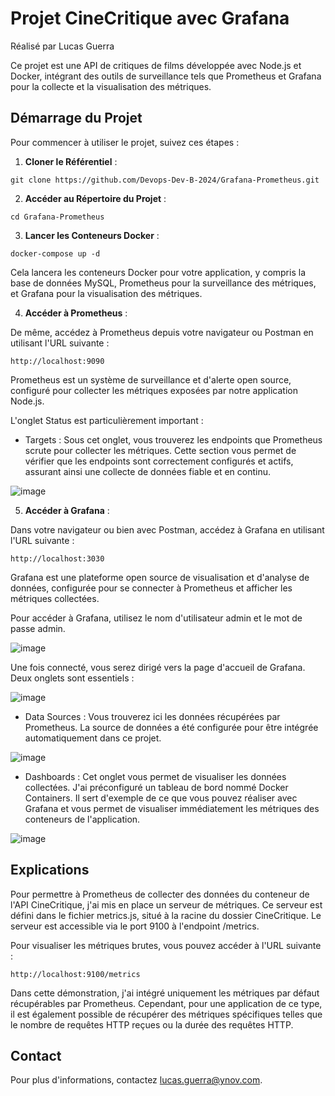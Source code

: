 # Projet CineCritique avec Grafana
Réalisé par Lucas Guerra

Ce projet est une API de critiques de films développée avec Node.js et Docker, intégrant des outils de surveillance tels que Prometheus et Grafana pour la collecte et la visualisation des métriques.

## Démarrage du Projet

Pour commencer à utiliser le projet, suivez ces étapes :

1. **Cloner le Référentiel** :

```
git clone https://github.com/Devops-Dev-B-2024/Grafana-Prometheus.git
```

2. **Accéder au Répertoire du Projet** :

```
cd Grafana-Prometheus
```

3. **Lancer les Conteneurs Docker** :

```
docker-compose up -d
```

Cela lancera les conteneurs Docker pour votre application, y compris la base de données MySQL, Prometheus pour la surveillance des métriques, et Grafana pour la visualisation des métriques.

4. **Accéder à Prometheus** :

De même, accédez à Prometheus depuis votre navigateur ou Postman en utilisant l'URL suivante :

```
http://localhost:9090
```

Prometheus est un système de surveillance et d'alerte open source, configuré pour collecter les métriques exposées par notre application Node.js.

L'onglet Status est particulièrement important :

- Targets : Sous cet onglet, vous trouverez les endpoints que Prometheus scrute pour collecter les métriques. Cette section vous permet de vérifier que les endpoints sont correctement configurés et actifs, assurant ainsi une collecte de données fiable et en continu.
  
![image](https://github.com/Dayql/FormulaireAPI/assets/94311330/d5061c44-267a-4dce-b869-ede3c51972ba)


5. **Accéder à Grafana** :

Dans votre navigateur ou bien avec Postman, accédez à Grafana en utilisant l'URL suivante :

```
http://localhost:3030
```

Grafana est une plateforme open source de visualisation et d'analyse de données, configurée pour se connecter à Prometheus et afficher les métriques collectées.

Pour accéder à Grafana, utilisez le nom d'utilisateur admin et le mot de passe admin. 

![image](https://github.com/Dayql/FormulaireAPI/assets/94311330/ed859560-ec23-4ba1-8ea1-08b4ff3439da)

Une fois connecté, vous serez dirigé vers la page d'accueil de Grafana. Deux onglets sont essentiels :

![image](https://github.com/Dayql/FormulaireAPI/assets/94311330/dc29c0e6-f1a2-472e-a3af-b643327744a0)

- Data Sources : Vous trouverez ici les données récupérées par Prometheus. La source de données a été configurée pour être intégrée automatiquement dans ce projet.
  
![image](https://github.com/Dayql/FormulaireAPI/assets/94311330/8334e220-f42f-413c-9266-3e3b73a8d237)

- Dashboards : Cet onglet vous permet de visualiser les données collectées. J'ai préconfiguré un tableau de bord nommé Docker Containers. Il sert d'exemple de ce que vous pouvez réaliser avec Grafana et vous permet de visualiser immédiatement les métriques des conteneurs de l'application.

![image](https://github.com/Dayql/FormulaireAPI/assets/94311330/24863b84-44db-4a76-8c9b-10d14159191b)

## Explications

Pour permettre à Prometheus de collecter des données du conteneur de l'API CineCritique, j'ai mis en place un serveur de métriques. Ce serveur est défini dans le fichier metrics.js, situé à la racine du dossier CineCritique. Le serveur est accessible via le port 9100 à l'endpoint /metrics.

Pour visualiser les métriques brutes, vous pouvez accéder à l'URL suivante :

```
http://localhost:9100/metrics
```

Dans cette démonstration, j'ai intégré uniquement les métriques par défaut récupérables par Prometheus. Cependant, pour une application de ce type, il est également possible de récupérer des métriques spécifiques telles que le nombre de requêtes HTTP reçues ou la durée des requêtes HTTP.

## Contact
Pour plus d'informations, contactez lucas.guerra@ynov.com.
